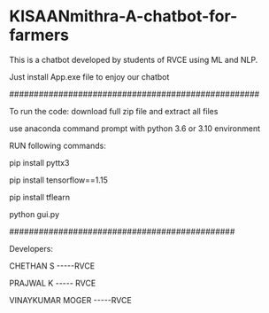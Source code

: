 # KISAANmithra-A-chatbot-for-farmers
This is a chatbot developed by students of RVCE using ML and NLP.


Just install App.exe file to enjoy our chatbot

###################################################

To run the code: download full zip file and extract all files

use anaconda command prompt with python 3.6 or 3.10 environment

RUN following commands:

pip install pyttx3

pip install tensorflow==1.15

pip install tflearn

python gui.py

##############################################


Developers:

CHETHAN S          -----RVCE

PRAJWAL K         ----- RVCE

VINAYKUMAR MOGER   -----RVCE
